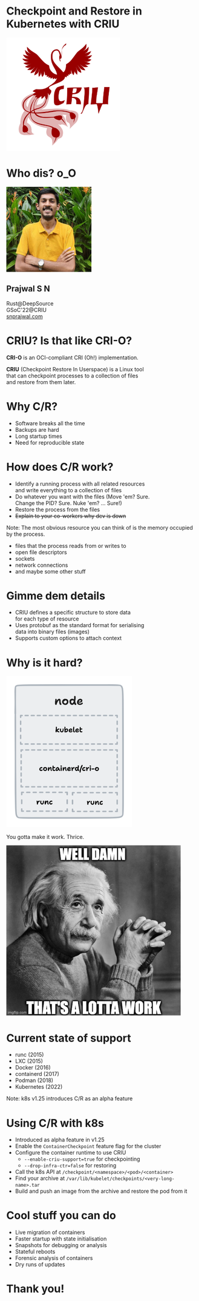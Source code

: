 [comment]: # (THEME = white)
<style>
@import url(https://fonts.googleapis.com/css?family=Nunito:400,700,400italic);
.reveal {
  font-family: 'Nunito';
  font-size: 1.5em;
}
.reveal h1, .reveal h2, .reveal h3, .reveal h4, .reveal h5 {
  font-family: 'Nunito';
  text-transform: none;
}
</style>

# Checkpoint and Restore in Kubernetes with CRIU

<img alt="CRIU" src="assets/criu.svg" width="300px" />

[comment]: # (!!!)

# Who dis? o_O

<img alt="me" src="assets/profile.jpg" width="225px" />

## Prajwal S N

Rust@DeepSource\
GSoC'22@CRIU\
[snprajwal.com](https://snprajwal.com)

[comment]: # (!!!)

# CRIU? Is that like CRI-O?

**CRI-O** is an OCI-compliant CRI (Oh!) implementation.

**CRIU** (Checkpoint Restore In Userspace) is a Linux tool \
that can checkpoint processes to a collection of files \
and restore from them later.

[comment]: # (!!!)

# Why C/R?

- Software breaks all the time
- Backups are hard
- Long startup times
- Need for reproducible state

[comment]: # (!!!)

# How does C/R work?

- Identify a running process with all related resources \
  and write everything to a collection of files
- Do whatever you want with the files (Move 'em? Sure. \
  Change the PID? Sure. Nuke 'em? ... Sure!)
- Restore the process from the files
- ~~Explain to your co-workers why dev is down~~

Note:
The most obvious resource you can think of is the memory occupied by the process.
- files that the process reads from or writes to
- open file descriptors
- sockets
- network connections
- and maybe some other stuff

[comment]: # (!!!)

# Gimme dem details

- CRIU defines a specific structure to store data \
  for each type of resource
- Uses protobuf as the standard format for serialising \
  data into binary files (images)
- Supports custom options to attach context

[comment]: # (!!!)

# Why is it hard?

<img alt="A typical k8s node" src="assets/shapes.png" height="400px" />

You gotta make it work. Thrice.

[comment]: # (!!!)

<img alt="That's a lotta work" src="assets/eistein.png" height="450px" />

[comment]: # (!!!)

# Current state of support

- runc (2015)
- LXC (2015)
- Docker (2016)
- containerd (2017)
- Podman (2018)
- Kubernetes (2022)

Note:
k8s v1.25 introduces C/R as an alpha feature

[comment]: # (!!!)

# Using C/R with k8s

- Introduced as alpha feature in v1.25
- Enable the `ContainerCheckpoint` feature flag for the cluster
- Configure the container runtime to use CRIU
    - `--enable-criu-support=true` for checkpointing
    - `--drop-infra-ctr=false` for restoring
- Call the k8s API at `/checkpoint/<namespace>/<pod>/<container>`
- Find your archive at `/var/lib/kubelet/checkpoints/<very-long-name>.tar`
- Build and push an image from the archive and restore the pod from it

[comment]: # (!!!)

# Cool stuff you can do

- Live migration of containers
- Faster startup with state initialisation
- Snapshots for debugging or analysis
- Stateful reboots
- Forensic analysis of containers
- Dry runs of updates

[comment]: # (!!!)

# Thank you!

